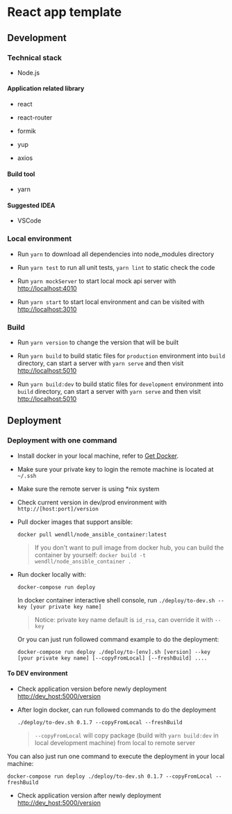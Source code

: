 React app template
=============================


## Development

### Technical stack

- Node.js

#### Application related library

- react

- react-router

- formik

- yup

- axios

#### Build tool

- yarn

#### Suggested IDEA

- VSCode

### Local environment

- Run `yarn` to download all dependencies into node_modules directory

- Run `yarn test` to run all unit tests, `yarn lint` to static check the code

- Run `yarn mockServer` to start local mock api server with [http://localhost:4010](http://localhost:4010)

- Run `yarn start` to start local environment and can be visited with [http://localhost:3010](http://localhost:3010)

### Build

- Run `yarn version` to change the version that will be built

- Run `yarn build` to build static files for `production` environment into `build` directory, can start a server with `yarn serve` and then visit [http://localhost:5010](http://localhost:5010)

- Run `yarn build:dev` to build static files for `development` environment into `build` directory, can start a server with `yarn serve` and then visit [http://localhost:5010](http://localhost:5010)

## Deployment

### Deployment with one command

- Install docker in your local machine, refer to [Get Docker](https://docs.docker.com/get-docker/).

- Make sure your private key to login the remote machine is located at `~/.ssh`

- Make sure the remote server is using *nix system

- Check current version in dev/prod environment with `http://[host:port]/version`

- Pull docker images that support ansible:

  ```
  docker pull wendll/node_ansible_container:latest
  ```

  > If you don't want to pull image from docker hub, you can build the container by yourself: `docker build -t wendll/node_ansible_container .`

- Run docker locally with:

  ```
  docker-compose run deploy 
  ```

  In docker container interactive shell console, run `./deploy/to-dev.sh --key [your private key name]`

  > Notice: private key name default is `id_rsa`, can override it with `--key`

  Or you can just run followed command example to do the deployment:

  ```
  docker-compose run deploy ./deploy/to-[env].sh [version] --key [your private key name] [--copyFromLocal] [--freshBuild] ....
  ```

#### To DEV environment 

- Check application version before newly deployment [http://dev_host:5000/version](http://dev_host:5000/version)

- After login docker, can run followed commands to do the deployment

  ```
  ./deploy/to-dev.sh 0.1.7 --copyFromLocal --freshBuild
  ```

  > `--copyFromLocal` will copy package (build with `yarn build:dev` in local development machine) from local to remote server

You can also just run one command to execute the deployment in your local machine:

```
docker-compose run deploy ./deploy/to-dev.sh 0.1.7 --copyFromLocal --freshBuild
```

- Check application version after newly deployment [http://dev_host:5000/version](http://dev_host:5000/version)
